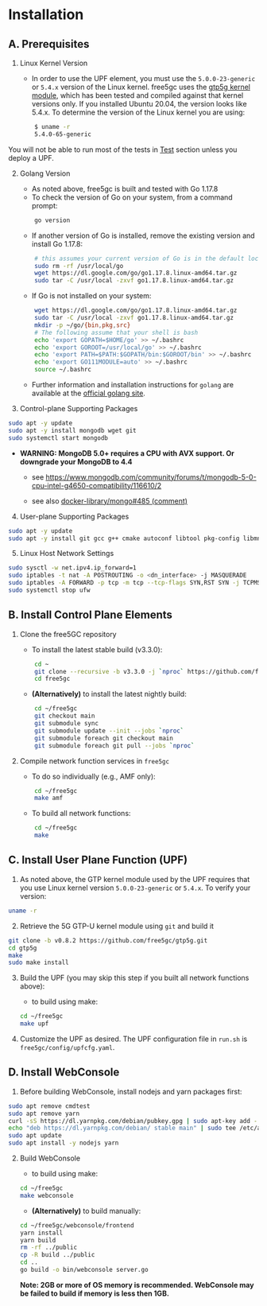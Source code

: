 <!-- Google tag (gtag.js) --> <script async src="https://www.googletagmanager.com/gtag/js?id=G-JETJ7TJ805"></script> <script> window.dataLayer = window.dataLayer || []; function gtag(){dataLayer.push(arguments);} gtag('js', new Date()); gtag('config', 'G-JETJ7TJ805'); </script>

# Installation

## A. Prerequisites

1. Linux Kernel Version
    * In order to use the UPF element, you must use the `5.0.0-23-generic` or `5.4.x` version of the Linux kernel.  free5gc uses the [gtp5g kernel module](https://github.com/free5gc/gtp5g), which has been tested and compiled against that kernel versions only. If you installed Ubuntu 20.04, the version looks like 5.4.x. To determine the version of the Linux kernel you are using:

    ```bash
        $ uname -r
        5.4.0-65-generic
    ```

You will not be able to run most of the tests in [Test](https://github.com/free5gc/free5gc/wiki/Test) section unless you deploy a UPF.

2. Golang Version
    * As noted above, free5gc is built and tested with Go 1.17.8
    * To check the version of Go on your system, from a command prompt:

    ```bash
        go version
    ```

    * If another version of Go is installed, remove the existing version and install Go 1.17.8:

    ```bash
        # this assumes your current version of Go is in the default location
        sudo rm -rf /usr/local/go
        wget https://dl.google.com/go/go1.17.8.linux-amd64.tar.gz
        sudo tar -C /usr/local -zxvf go1.17.8.linux-amd64.tar.gz
    ```

    * If Go is not installed on your system:

    ```bash
        wget https://dl.google.com/go/go1.17.8.linux-amd64.tar.gz
        sudo tar -C /usr/local -zxvf go1.17.8.linux-amd64.tar.gz
        mkdir -p ~/go/{bin,pkg,src}
        # The following assume that your shell is bash
        echo 'export GOPATH=$HOME/go' >> ~/.bashrc
        echo 'export GOROOT=/usr/local/go' >> ~/.bashrc
        echo 'export PATH=$PATH:$GOPATH/bin:$GOROOT/bin' >> ~/.bashrc
        echo 'export GO111MODULE=auto' >> ~/.bashrc
        source ~/.bashrc
    ```

    * Further information and installation instructions for `golang` are available at the [official golang site](https://golang.org/doc/install).

3. Control-plane Supporting Packages

```bash
sudo apt -y update
sudo apt -y install mongodb wget git
sudo systemctl start mongodb
```

* **WARNING: MongoDB 5.0+ requires a CPU with AVX support. Or downgrade your MongoDB to 4.4**

    * see https://www.mongodb.com/community/forums/t/mongodb-5-0-cpu-intel-g4650-compatibility/116610/2

    * see also [docker-library/mongo#485 (comment)](https://github.com/docker-library/mongo/issues/485#issuecomment-891991814)

4. User-plane Supporting Packages

```bash
sudo apt -y update
sudo apt -y install git gcc g++ cmake autoconf libtool pkg-config libmnl-dev libyaml-dev
```

5. Linux Host Network Settings

```bash
sudo sysctl -w net.ipv4.ip_forward=1
sudo iptables -t nat -A POSTROUTING -o <dn_interface> -j MASQUERADE
sudo iptables -A FORWARD -p tcp -m tcp --tcp-flags SYN,RST SYN -j TCPMSS --set-mss 1400
sudo systemctl stop ufw
```

## B. Install Control Plane Elements

1. Clone the free5GC repository
    * To install the latest stable build (v3.3.0):

    ```bash
        cd ~
        git clone --recursive -b v3.3.0 -j `nproc` https://github.com/free5gc/free5gc.git
        cd free5gc
    ```

    * **(Alternatively)** to install the latest nightly build:

    ```bash
        cd ~/free5gc
        git checkout main
        git submodule sync
        git submodule update --init --jobs `nproc`
        git submodule foreach git checkout main
        git submodule foreach git pull --jobs `nproc`
    ```

2. Compile network function services in `free5gc`
    * To do so individually (e.g., AMF only):

    ```bash
        cd ~/free5gc
        make amf
    ```

    * To build all network functions:

    ```bash
        cd ~/free5gc
        make
    ```

## C. Install User Plane Function (UPF)

1. As noted above, the GTP kernel module used by the UPF requires that you use Linux kernel version `5.0.0-23-generic` or `5.4.x`.  To verify your version:

```bash
uname -r
```

2. Retrieve the 5G GTP-U kernel module using `git` and build it

```bash
git clone -b v0.8.2 https://github.com/free5gc/gtp5g.git
cd gtp5g
make
sudo make install
```

3. Build the UPF (you may skip this step if you built all network functions above):

   * to build using make:

   ```bash
   cd ~/free5gc
   make upf
   ```

4. Customize the UPF as desired. The UPF configuration file in `run.sh` is `free5gc/config/upfcfg.yaml`.

## D. Install WebConsole

1. Before building WebConsole, install nodejs and yarn packages first:

```bash
sudo apt remove cmdtest
sudo apt remove yarn
curl -sS https://dl.yarnpkg.com/debian/pubkey.gpg | sudo apt-key add -
echo "deb https://dl.yarnpkg.com/debian/ stable main" | sudo tee /etc/apt/sources.list.d/yarn.list
sudo apt update
sudo apt install -y nodejs yarn
```

2. Build WebConsole

   * to build using make:

   ```bash
   cd ~/free5gc
   make webconsole
   ```

   * **(Alternatively)** to build manually:

   ```bash
   cd ~/free5gc/webconsole/frontend
   yarn install
   yarn build
   rm -rf ../public
   cp -R build ../public
   cd ..
   go build -o bin/webconsole server.go
   ```

   **Note: 2GB or more of OS memory is recommended. WebConsole may be failed to build if memory is less then 1GB.**
